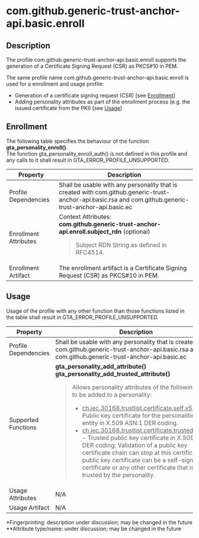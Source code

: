 # com.github.generic-trust-anchor-api.basic.enroll

## Description
The profile com.github.generic-trust-anchor-api.basic.enroll supports the generation of a Certificate Signing Request (CSR) as PKCS#10 in PEM.

The same profile name com.github.generic-trust-anchor-api.basic.enroll is used for a enrollment and usage profile:
- Generation of a certificate signing request (CSR) [see [Enrollment](#enrollment)]
- Adding personality attributes as part of the enrollment process (e.g. the issued certificate from the PKI) [see [Usage](#usage)]

## Enrollment
The following table specifies the behaviour of the function **gta_personality_enroll()**. <br>The function gta_personality_enroll_auth() is not defined in this profile and any calls to it shall result in GTA_ERROR_PROFILE_UNSUPPORTED.

| **Property** | **Description** |
| ------------ | ----------------|
| Profile Dependencies | Shall be usable with any personality that is created with com.github.generic-trust-anchor-api.basic.rsa and com.github.generic-trust-anchor-api.basic.ec |
| Enrollment Attributes | Context Attributes:<br>**com.github.generic-trust-anchor-api.enroll.subject_rdn** (optional)<br><blockquote>Subject RDN String  as defined in RFC4514.</blockquote> |
| Enrollment Artifact | The enrollment artifact is a Certificate Signing Request (CSR) as PKCS#10 in PEM. |

## Usage
Usage of the profile with any other function than those functions listed in the table shall result in GTA_ERROR_PROFILE_UNSUPPORTED.

| **Property** | **Description** |
| ------------ | ----------------|
| Profile Dependencies | Shall be usable with any personality that is created with com.github.generic-trust-anchor-api.basic.rsa and com.github.generic-trust-anchor-api.basic.ec |
| Supported Functions | **gta_personality_add_attribute()**<br>**gta_personality_add_trusted_attribute()**<br><blockquote>Allows personality attributes of the following types to be added to a personality: <ul><li> <u>ch.iec.30168.trustlist.certificate.self.x509</u> - Public key certificate for the personalities end entity in X.509 ASN.1 DER coding. </li><li> <u>ch.iec.30168.trustlist.certificate.trusted.x509v3</u> - Trusted public key certificate in X.509 ASN.1 DER coding; Validation of a public key certificate chain can stop at this certificate. The public key certificate can be a self-signed root certificate or any other certificate that is directly trusted by the personality.</li></ul></blockquote> |
| Usage Attributes | N/A |
| Usage Artifact | N/A |


*Fingerprinting: description under discussion; may be changed in the future<br>
**Attribute type/name: under discussion; may be changed in the future
